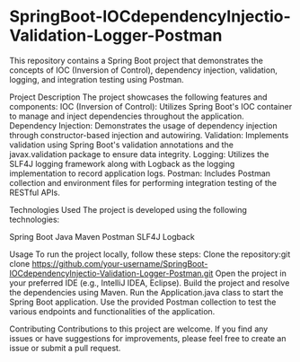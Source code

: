 # SpringBoot-IOCdependencyInjectio-Validation-Logger-Postman

This repository contains a Spring Boot project that demonstrates the concepts of IOC (Inversion of Control), dependency injection, validation, logging, and integration testing using Postman.

Project Description
The project showcases the following features and components:
IOC (Inversion of Control): Utilizes Spring Boot's IOC container to manage and inject dependencies throughout the application.
Dependency Injection: Demonstrates the usage of dependency injection through constructor-based injection and autowiring.
Validation: Implements validation using Spring Boot's validation annotations and the javax.validation package to ensure data integrity.
Logging: Utilizes the SLF4J logging framework along with Logback as the logging implementation to record application logs.
Postman: Includes Postman collection and environment files for performing integration testing of the RESTful APIs.

Technologies Used
The project is developed using the following technologies:

Spring Boot
Java
Maven
Postman
SLF4J
Logback

Usage
To run the project locally, follow these steps:
Clone the repository:git clone https://github.com/your-username/SpringBoot-IOCdependencyInjectio-Validation-Logger-Postman.git
Open the project in your preferred IDE (e.g., IntelliJ IDEA, Eclipse).
Build the project and resolve the dependencies using Maven.
Run the Application.java class to start the Spring Boot application.
Use the provided Postman collection to test the various endpoints and functionalities of the application.

Contributing
Contributions to this project are welcome. If you find any issues or have suggestions for improvements, please feel free to create an issue or submit a pull request.
